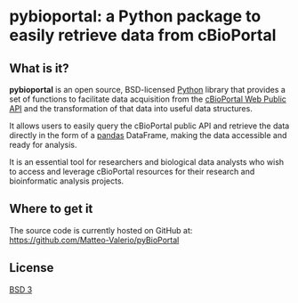 # pybioportal: a Python package to easily retrieve data from cBioPortal

## What is it?

**pybioportal** is an open source, BSD-licensed [Python] library that provides a set of 
functions to facilitate data acquisition from the [cBioPortal Web Public API] and the transformation 
of that data into useful data structures.

It allows users to easily query the cBioPortal public API and retrieve the data directly in the form of a
[pandas] DataFrame, making the data accessible and ready for analysis.

It is an essential tool for researchers and biological data analysts who wish to access and leverage 
cBioPortal resources for their research and bioinformatic analysis projects.

[Python]: https://www.python.org/
[cBioPortal Web Public API]: https://www.cbioportal.org/api/swagger-ui/index.html
[pandas]: https://pandas.pydata.org/


## Where to get it
The source code is currently hosted on GitHub at:
https://github.com/Matteo-Valerio/pyBioPortal

<!--
Binary installers for the latest released version are available at the Python
Package Index ([PyPI]).

```sh
pip install pybioportal
```
[PyPI]: https://pypi.org/project/pybioportal -->

## License
[BSD 3](LICENSE.txt)

<!-- ## Documentation
The official documentation is hosted on [GitHub](https://). -->
